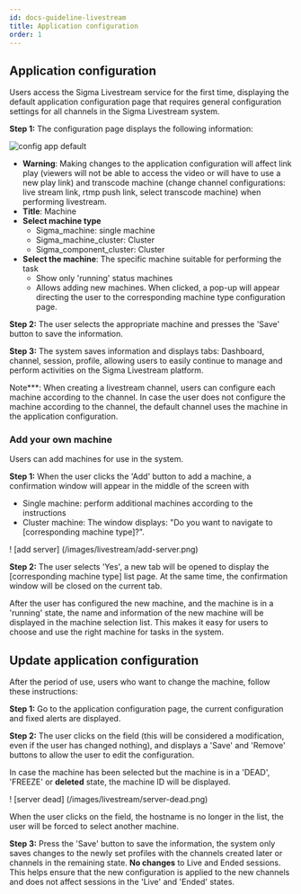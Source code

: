 ```yaml
---
id: docs-guideline-livestream
title: Application configuration
order: 1
---
```


## Application configuration

Users access the Sigma Livestream service for the first time, displaying the default application configuration page that requires general configuration settings for all channels in the Sigma Livestream system.

**Step 1:** The configuration page displays the following information:

![config app default](/images/livestream/config-app-default.png)

- **Warning**: Making changes to the application configuration will affect link play (viewers will not be able to access the video or will have to use a new play link) and transcode machine (change channel configurations: live stream link, rtmp push link, select transcode machine) when performing livestream.
- **Title**: Machine
- **Select machine type**
  - Sigma_machine: single machine
  - Sigma_machine_cluster: Cluster
  - Sigma_component_cluster: Cluster
- **Select the machine**: The specific machine suitable for performing the task
  - Show only 'running' status machines
  - Allows adding new machines. When clicked, a pop-up will appear directing the user to the corresponding machine type configuration page.

**Step 2:** The user selects the appropriate machine and presses the 'Save' button to save the information.

**Step 3:** The system saves information and displays tabs: Dashboard, channel, session, profile, allowing users to easily continue to manage and perform activities on the Sigma Livestream platform.

Note\*\*\*: When creating a livestream channel, users can configure each machine according to the channel. In case the user does not configure the machine according to the channel, the default channel uses the machine in the application configuration.

### Add your own machine

Users can add machines for use in the system.

**Step 1:** When the user clicks the 'Add' button to add a machine, a confirmation window will appear in the middle of the screen with

- Single machine: perform additional machines according to the instructions
- Cluster machine: The window displays: "Do you want to navigate to [corresponding machine type]?".

! [add server] (/images/livestream/add-server.png)

**Step 2:** The user selects 'Yes', a new tab will be opened to display the [corresponding machine type] list page. At the same time, the confirmation window will be closed on the current tab.

After the user has configured the new machine, and the machine is in a 'running' state, the name and information of the new machine will be displayed in the machine selection list. This makes it easy for users to choose and use the right machine for tasks in the system.

## Update application configuration

After the period of use, users who want to change the machine, follow these instructions:

**Step 1:** Go to the application configuration page, the current configuration and fixed alerts are displayed.

**Step 2:** The user clicks on the field (this will be considered a modification, even if the user has changed nothing), and displays a 'Save' and 'Remove' buttons to allow the user to edit the configuration.

In case the machine has been selected but the machine is in a 'DEAD', 'FREEZE' or **deleted** state, the machine ID will be displayed.

! [server dead] (/images/livestream/server-dead.png)

When the user clicks on the field, the hostname is no longer in the list, the user will be forced to select another machine.

**Step 3:** Press the 'Save' button to save the information, the system only saves changes to the newly set profiles with the channels created later or channels in the remaining state. **No changes** to Live and Ended sessions. This helps ensure that the new configuration is applied to the new channels and does not affect sessions in the 'Live' and 'Ended' states.
